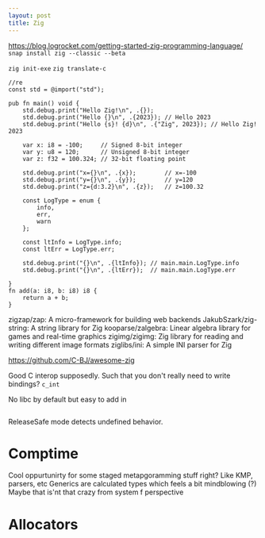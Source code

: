 ```yaml
---
layout: post
title: Zig
---
```



<https://blog.logrocket.com/getting-started-zig-programming-language/>
`snap install zig --classic --beta`

`zig init-exe`
`zig translate-c`

```zig
//re
const std = @import("std");

pub fn main() void {
    std.debug.print("Hello Zig!\n", .{});
    std.debug.print("Hello {}\n", .{2023}); // Hello 2023
    std.debug.print("Hello {s}! {d}\n", .{"Zig", 2023}); // Hello Zig! 2023

    var x: i8 = -100;     // Signed 8-bit integer
    var y: u8 = 120;      // Unsigned 8-bit integer
    var z: f32 = 100.324; // 32-bit floating point

    std.debug.print("x={}\n", .{x});        // x=-100
    std.debug.print("y={}\n", .{y});        // y=120
    std.debug.print("z={d:3.2}\n", .{z});   // z=100.32
    
    const LogType = enum {
        info,
        err,
        warn
    };

    const ltInfo = LogType.info;
    const ltErr = LogType.err;

    std.debug.print("{}\n", .{ltInfo}); // main.main.LogType.info
    std.debug.print("{}\n", .{ltErr});  // main.main.LogType.err

}
fn add(a: i8, b: i8) i8 {
    return a + b;
}
```

zigzap/zap: A micro-framework for building web backends
JakubSzark/zig-string: A string library for Zig
kooparse/zalgebra: Linear algebra library for games and real-time graphics
zigimg/zigimg: Zig library for reading and writing different image formats
ziglibs/ini: A simple INI parser for Zig

<https://github.com/C-BJ/awesome-zig>

Good C interop supposedly. Such that you don't really need to write bindings?
`c_int`

No libc by default but easy to add in

```zig

```

ReleaseSafe mode detects undefined behavior.

# Comptime

Cool oppurtunirty for some staged metapgoramming stuff right?
Like KMP, parsers, etc
Generics are calculated types which feels a bit mindblowing (?)
Maybe that is'nt that crazy from system f perspective

# Allocators
